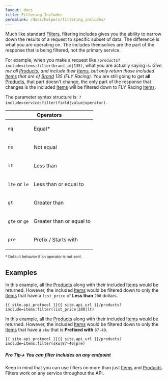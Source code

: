 ```yaml
---
layout: docs
title: Filtering Includes
permalink: /docs/helpers/filtering_includes/
---
```


[var_Brands]: /docs/services/brands
[var_Filters]: /doc/services/filters
[var_Items]: /docs/services/items
[var_Products]: /docs/services/products
[var_Tags]: /docs/services/tags

Much like standard [Filters][var_Filters], filtering includes gives you the ability to narrow down the results of a request to specific subset of data. The difference is what you 
are operating on. The includes themselves are the part of the response that is being filtered, not the primary service.

For example, when you make a request like `/products?include=items:filter(brand_id|135)`, what you are actually saying is: *Give me all [Products][var_Products], and include 
their [Items][var_Items], but only return those included [Items][var_Items] that are of [Brand][var_Brands] 135 (FLY Racing)*. You are still going to get **all** 
[Products][var_Products], that part doesn't change, the only part of the response that changes is the included [Items][var_Items] will be filtered down to FLY Racing 
[Items][var_Items].

The parameter syntax structure is: <code>?include=<span class="text-"><em>service</em></span>:filter(<span class="text-blue">field</span>|<span class="text-green">value</span>|<span class="text-pink">operator</span>)</code>.

<table>
    <thead>
        <tr>
            <th colspan="2">Operators</th>
        </tr>
    </thead>
    <tbody>
        <tr>
            <td>
                <p><code class="text-pink">eq</code></p>
            </td>
            <td>
                <p>Equal<span class="text-pink">*</span></p>
            </td>
        </tr>
        <tr>
            <td>
                <p><code class="text-pink">ne</code></p>
            </td>
            <td>
                <p>Not equal</p>
            </td>
        </tr>
        <tr>
            <td>
                <p><code class="text-pink">lt</code></p>
            </td>
            <td>
                <p>Less than</p>
            </td>
        </tr>
        <tr>
            <td>
                <p><code class="text-pink">lte</code> or <code class="text-pink">le</code></p>
            </td>
            <td>
                <p>Less than or equal to</p>
            </td>
        </tr>
        <tr>
            <td>
                <p><code class="text-pink">gt</code></p>
            </td>
            <td>
                <p>Greater than</p>
            </td>
        </tr>
        <tr>
            <td>
                <p><code class="text-pink">gte</code> or <code class="text-pink">ge</code></p>
            </td>
            <td>
                <p>Greater than or equal to</p>
            </td>
        </tr>
        <tr>
            <td>
                <p><code class="text-pink">pre</code></p>
            </td>
            <td>
                <p>Prefix / Starts with</p>
            </td>
        </tr>
    </tbody>
</table>

<p class="align-right"><small class="text-pink">* Default behavior if an operator is not sent.</small></p>

## Examples

In this example, all the [Products][var_Products] along with their included [Items][var_Items] would be returned. However, the included [Items][var_Items] would be filtered down 
to only the [Items][var_Items] that have a `list_price` of **Less than** `200` dollars.
```
{{ site.api_protocol }}{{ site.api_url }}/products?include=items:filter(list_price|200|lt)
```

In this example, all the [Products][var_Products] along with their included [Items][var_Items] would be returned. However, the included [Items][var_Items] would be filtered down 
to only the [Items][var_Items] that have a `sku` that is **Prefixed with** `87-40`.
```
{{ site.api_protocol }}{{ site.api_url }}/products?include=items:filter(sku|87-40|pre)
```

<div class="note">
    <h5>Pro Tip&rarr; You can filter includes on any endpoint</h5>
    <p>Keep in mind that you can use filters on more than just <a href="">Items</a> and <a href="">Products</a>. Filters work on any service throughout the API.</p>
</div>

